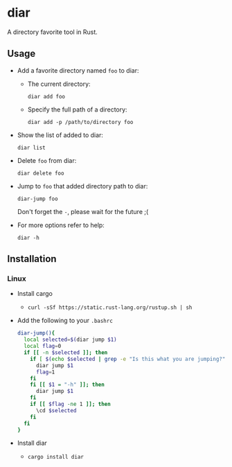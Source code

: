 # diar

A directory favorite tool in Rust.

## Usage

- Add a favorite directory named `foo` to diar:

  - The current directory:

    `diar add foo`

  - Specify the full path of a directory:
    
    `diar add -p /path/to/directory foo`

- Show the list of added to diar:

  `diar list`

- Delete `foo` from diar:
  
  `diar delete foo`

- Jump to `foo` that added directory path to diar:

  `diar-jump foo`

  Don't forget the `-`, please wait for the future ;(

- For more options refer to help:

  `diar -h`

## Installation

### Linux

- Install cargo

  - `curl -sSf https://static.rust-lang.org/rustup.sh | sh`

- Add the following to your `.bashrc`

  ```bash
  diar-jump(){
    local selected=$(diar jump $1)
    local flag=0
    if [[ -n $selected ]]; then
      if [ $(echo $selected | grep -e "Is this what you are jumping?") ]; then
        diar jump $1
        flag=1
      fi
      fi [[ $1 = "-h" ]]; then
        diar jump $1
      fi
      if [[ $flag -ne 1 ]]; then
        \cd $selected
      fi
    fi
  }
  ```

- Install diar

  - `cargo install diar`
